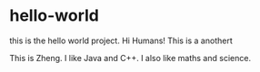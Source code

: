 # hello-world
this is the hello world project. 
Hi Humans! 
This is a anothert

This is Zheng. I like Java and C++. I also like maths and science. 
